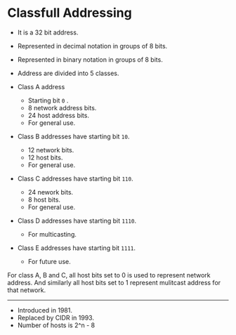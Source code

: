 # Classfull Addressing

- It is a 32 bit address.
- Represented in decimal notation in groups of 8 bits.
- Represented in binary notation in groups of 8 bits.
- Address are divided into 5 classes.
- Class A address
	- Starting bit `0` .
	- 8 network address bits.
	- 24 host address bits.
	- For general use.

- Class B addresses have starting bit `10`.
	- 12 network bits.
	- 12 host bits.
	- For general use.

- Class C addresses have starting bit `110`.
	- 24 nework bits.
	- 8 host bits.
	- For general use.

- Class D addresses have starting bit `1110`.
	- For multicasting.

- Class E addresses have starting bit `1111`.
	- For future use.

For class A, B and C, all host bits set to 0 is used to represent network address. And similarly all host bits set to 1 represent mulitcast address for that network.

---

- Introduced in 1981.
- Replaced by CIDR in 1993.
- Number of hosts is 2^n - 8
